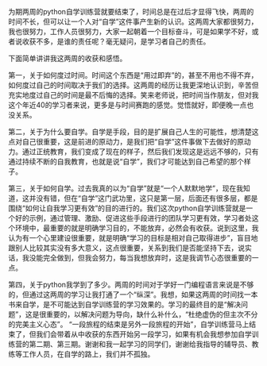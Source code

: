 为期两周的python自学训练营就要结束了，时间总是在过后才显得飞快，两周的时间不长，但可以让一个人对“自学”这件事产生新的认识。这两周大家都很努力，我也很努力，工作人员很努力，大家一起朝着一个目标奋斗，可是如果学不好，或者说收获不多，是谁的责任呢？毫无疑问，是学习者自己的责任。

下面简单讲讲我这两周的收获和感悟。

第一，关于如何度过时间。时间这个东西是“用过即弃”的，甚至不用也不得不弃，如何度过自己的时间取决于我们的选择。这两周的经历让我更深地认识到，辛苦但充实地度过自己的时间是最不后悔的选择。笑来老师说，把时间当作朋友，但对我这个年近40的学习者来说，更多是与时间赛跑的感觉。觉悟就好，即便晚一点也没关系。

第二，关于为什么要自学。自学是手段，目的是扩展自己人生的可能性，想清楚这点对自己很重要，这是前进的原动力，是我们把“自学”这件事做下去做好的原动力。通过正统教育，我们变成了现在的样子，然后我们发现这是远远不够的，只有通过持续不断的自我教育，也就是说“自学”，我们才可能达到自己希望的那个样子。

第三，关于如何自学。过去我真的以为“自学”就是“一个人默默地学”，现在我知道，这并没有错，但在“自学”这门武功里，这只是第一层，后面还有很多层，都是围绕“如何让自我学习更有效”的目的进行的。我们这次python自学训练营就是一个好的示例，通过管理、激励、促进这些手段进行的团队学习更有效，学习者处这个环境中，最重要的就是明确学习目的，不能放弃，必然会有收获。说到这里，我认为有一个心里建设很重要，就是明确“学习的目标是相对自己取得进步”，盲目地跟别人比较其实没有多大意义，这点很重要，关系到我们是否能坚持下去，说实话，我没能完全做到，但我会努力，每当我想放弃时，这是我调节心态很重要的一点。

第四，关于python我学到了多少。两周的时间对于学好一门编程语言来说是不够的，但通过这两周的学习让我打通了一个“纵深”。我想，如果这两周的时间找一本书来自学，是不可能达到自学训练营的学习效果的。学习的最终目的是“解决问题”，这是很重要的，以解决问题为导向，缺什么补什么，“杜绝虚伪的但主次不分的完美主义心态”。
“一段旅程的结束是另外一段旅程的开始”，自学训练营马上结束了，但我们会带着从中收获的东西开始另一段学习，如果有机会我想参加自学训练营的第二期、第三期。谢谢和我一起学习的同学们，谢谢给我指导的辅导员、教练等工作人员，在自学的路上，我们并不孤独。
